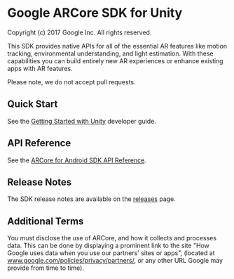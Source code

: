 Google ARCore SDK for Unity
=====================
Copyright (c) 2017 Google Inc.  All rights reserved.


This SDK provides native APIs for all of the essential AR features like motion tracking, environmental understanding, and light estimation. With these capabilities you can build entirely new AR experiences or enhance existing apps with AR features.

Please note, we do not accept pull requests.

## Quick Start

See the [Getting Started with Unity](//developers.google.com/ar/develop/unity/getting-started) developer guide.


## API Reference

See the [ARCore for Android SDK API Reference](//developers.google.com/ar/reference/unity).


## Release Notes

The SDK release notes are available on the [releases](//github.com/google-ar/arcore-unity-sdk/releases) page.

## Additional Terms

You must disclose the use of ARCore, and how it collects and processes data. This can be done by displaying a prominent link to the site "How Google uses data when you use our partners' sites or apps", (located at www.google.com/policies/privacy/partners/, or any other URL Google may provide from time to time).